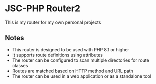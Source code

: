 # JSC-PHP Router2

This is my router for my own personal projects

## Notes

- This router is designed to be used with PHP 8.1 or higher
- It supports route definitions using attributes
- The router can be configured to scan multiple directories for route classes
- Routes are matched based on HTTP method and URL path
- The router can be used in a web application or as a standalone tool
